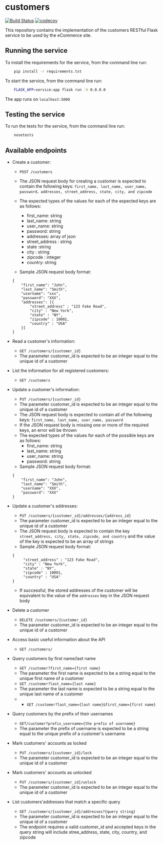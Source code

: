 # customers
[![Build Status](https://app.travis-ci.com/devops-customers-squad/customers.svg?branch=main)](https://app.travis-ci.com/devops-customers-squad/customers)
[![codecov](https://codecov.io/gh/devops-customers-squad/customers/branch/main/graph/badge.svg?token=4E1ONO9584)](https://codecov.io/gh/devops-customers-squad/customers)

This repository contains the implementation of the customers RESTful Flask service to be used by the eCommerce site.

## Running the service
To install the requirements for the service, from the command line run:
```bash
    pip install -r requirements.txt
```

To start the service, from the command line run:
```bash
    FLASK_APP=service:app flask run -h 0.0.0.0
```

The app runs on `localhost:5000`

## Testing the service 
To run the tests for the service, from the command line run:
```bash
    nosetests
```

## Available endpoints

- Create a customer: 
    * `POST /customers`
    * The JSON request body for creating a customer is expected to contain the following keys: ``first_name, last_name, user_name, password，addresses, street_address, state, city, and zipcode``
    * The expected types of the values for each of the expected keys are as follows:
        - first_name: string
        - last_name: string
        - user_name: string
        - password: string 
        - addresses: array of json
        - street_address : string
        - state :string
        - city : string
        - zipcode : integer
        - country: string
       
        
    * Sample JSON request body format:
    ```
    {
        "first_name": "John",
        "last_name": "Smith",
        "username": "xxx",
        "password": "XXX",
        "addresses": [{
            "street_address" : "123 Fake Road",
            "city" : "New York",
            "state" : "NY",
            "zipcode" : 10001,
            "country" : "USA"
        }] 
    }
    ```
- Read a customer's information:
    * `GET /customers/{customer_id}`
    * The parameter customer_id is expected to be an integer equal to the unique id of a customer
- List the information for all registered customers:
    * `GET /customers`
- Update a customer's information:
    * `PUT /customers/{customer_id}`
    * The parameter customer_id is expected to be an integer equal to the unique id of a customer
    * The JSON request body is expected to contain all of the following keys: ``first_name, last_name, user_name, password``
    * If the JSON request body is missing one or more of the required keys, an error will be thrown
    * The expected types of the values for each of the possible keys are as follows:
        - first_name: string
        - last_name: string
        - user_name: string
        - password: string 
    * Sample JSON request body format:
    ```
    { 
        "first_name": "John",  
        "last_name": "Smith",  
        "username": "XXX", 
        "password": "XXX" 
    }
    ```
- Update a customer's addresses:
    * `PUT /customers/{customer_id}/addresses/{address_id}`
    * The parameter customer_id is expected to be an integer equal to the unique id of a customer
    * The JSON request body is expected to contain the key ``street_address, city, state, zipcode, and country`` and the value of the key is expected to be an array of strings
    * Sample JSON request body format:
    ```
    {
         "street_address" : "123 Fake Road",
         "city" : "New York",
         "state" : "NY",
         "zipcode" : 10001,
         "country" : "USA"
    }
    ```
    * If successful, the stored addresses of the customer will be equivalent to the value of the ``addresses`` key in the JSON request body
- Delete a customer
    * `DELETE /customers/{customer_id}`
    * The parameter customer_id is expected to be an integer equal to the unique id of a customer
- Access basic useful information about the API
    * `GET /customers/`
- Query customers by first name/last name
    * `GET /customer?first_name={first name}`
    * The parameter the first name is expected to be a string equal to the unique first name of a customer
    * `GET /customer?last_name={last name}`
    * The parameter the last name is expected to be a string equal to the unique last name of a customer
    * * `GET /customer?last_name={last name}&first_name={first name}`
- Query customers by the prefix of their usernames
    * `GET/customer?prefix_username={the prefix of username}`
    * The parameter the prefix of username is expected to be a string equal to the unique prefix of a customer's username
- Mark customers' accounts as locked
    * `PUT /customers/{customer_id}/lock`
    * The parameter customer_id is expected to be an integer equal to the unique id of a customer
    
- Mark customers' accounts as unlocked
    * `PUT /customers/{customer_id}/unlock`
    * The parameter customer_id is expected to be an integer equal to the unique id of a customer
 
- List customers'addresses that match a specific query
    * `GET /customers/{customer_id}/addresses?{query string}`
    * The parameter customer_id is expected to be an integer equal to the unique id of a customer
    * The endpoint requires a valid customer_id and accepted keys in the query string will include stree_address, state, city, country, and zipcode
    
    
